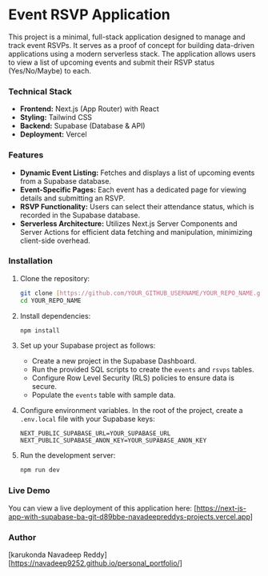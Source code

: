 # Event RSVP Application

This project is a minimal, full-stack application designed to manage and track event RSVPs. It serves as a proof of concept for building data-driven applications using a modern serverless stack. The application allows users to view a list of upcoming events and submit their RSVP status (Yes/No/Maybe) to each.

### Technical Stack

*   **Frontend:** Next.js (App Router) with React
*   **Styling:** Tailwind CSS
*   **Backend:** Supabase (Database & API)
*   **Deployment:** Vercel

### Features

*   **Dynamic Event Listing:** Fetches and displays a list of upcoming events from a Supabase database.
*   **Event-Specific Pages:** Each event has a dedicated page for viewing details and submitting an RSVP.
*   **RSVP Functionality:** Users can select their attendance status, which is recorded in the Supabase database.
*   **Serverless Architecture:** Utilizes Next.js Server Components and Server Actions for efficient data fetching and manipulation, minimizing client-side overhead.

### Installation

1.  Clone the repository:
    ```bash
    git clone [https://github.com/YOUR_GITHUB_USERNAME/YOUR_REPO_NAME.git](https://github.com/Navadeep9252/Next.js-app-with-Supabase-backend)
    cd YOUR_REPO_NAME
    ```

2.  Install dependencies:
    ```bash
    npm install
    ```

3.  Set up your Supabase project as follows:
    *   Create a new project in the Supabase Dashboard.
    *   Run the provided SQL scripts to create the `events` and `rsvps` tables.
    *   Configure Row Level Security (RLS) policies to ensure data is secure.
    *   Populate the `events` table with sample data.

4.  Configure environment variables. In the root of the project, create a `.env.local` file with your Supabase keys:
    ```env
    NEXT_PUBLIC_SUPABASE_URL=YOUR_SUPABASE_URL
    NEXT_PUBLIC_SUPABASE_ANON_KEY=YOUR_SUPABASE_ANON_KEY
    ```

5.  Run the development server:
    ```bash
    npm run dev
    ```

### Live Demo

You can view a live deployment of this application here:
[https://next-js-app-with-supabase-ba-git-d89bbe-navadeepreddys-projects.vercel.app]

### Author

[karukonda Navadeep Reddy]
[https://navadeep9252.github.io/personal_portfolio/]